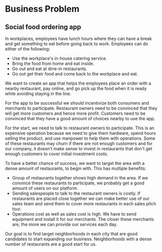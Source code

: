 # Business Problem
## Social food ordering app
In workplaces, employees have lunch hours where they can have a break and get something to eat before going back to work. Employees can do either of the following:
* Use the workplace's in-house catering service.
* Bring the food from home and eat inside.
* Go out and eat at dine-in restaurants.
* Go out get their food and come back to the workplace and eat.

We want to create an app that helps the employees place an order with a nearby restaurant, pay online, and go pick up the food when it is ready while avoiding staying in the line.

For the app to be successful we should incentivize both consumers and merchants to participate. Restaurant owners need to be convinced that they will get more customers and hence more profit. Customers need to be convinced that they have a good amount of choices nearby to use the app. 

For the start, we need to talk to restaurant owners to participate. This is an expensive operation because we need to give them hardware, spend hours selling the product, and use manpower to help them with operations. Some of these restaurants may churn if there are not enough customers and for our company, it doesn't make sense to invest in restaurants that don't get enough customers to cover initial investment costs. 

To have a better chance of success, we want to target the area with a dense amount of restaurants, to begin with. This has multiple benefits:
* Group of restaurants together shows high demand in the area. If we convince these restaurants to participate, we probably get a good amount of users on our platform.
* Sending salespeople to talk to the restaurant owners is costly. If restaurants are placed close together we can make better use of our sales team and send them to cover more restaurants in each sales pitch tour.
* Operations cost as well as sales cost is high. We have to send equipment and install it for our merchants. The closer these merchants are, the more we can provide our services each day.

Our goal is to find target neighborhoods in each city that are good candidates to start expanding our business. Neighborhoods with a dense number of restaurants are a good start for us. 